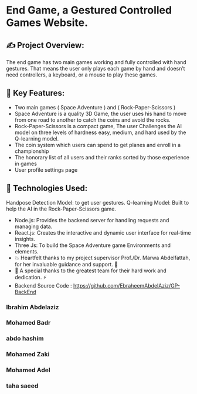 # End Game, a Gestured Controlled Games Website.
 ## ✍ Project Overview:

 The end game has two main games working and fully controlled with hand gestures. That means the user only plays each game by hand and doesn’t need controllers, a keyboard, or a mouse to play these games. 

## 🎨 Key Features:
- Two main games ( Space Adventure ) and ( Rock-Paper-Scissors ) 
- Space Adventure is a quality 3D Game, the user uses his hand to move from one road to another to catch the coins and avoid the rocks.
- Rock-Paper-Scissors is a compact game, The user Challenges the AI model on three levels of hardness easy, medium, and hard used by the Q-learning model. 
- The coin system which users can spend to get planes and enroll in a championship
- The honorary list of all users and their ranks sorted by those experience in games
- User profile settings page 

 ## 🎯 Technologies Used:
Handpose Detection Model: to get user gestures.
Q-learning Model: Built to help the AI in the Rock-Paper-Scissors game.
* Node.js: Provides the backend server for handling requests and managing data.
* React.js: Creates the interactive and dynamic user interface for real-time insights.
* Three Js: To build the Space Adventure game Environments and elements.
* 💥 Heartfelt thanks to my project supervisor Prof./Dr. Marwa Abdelfattah, for her invaluable guidance and support. 🤩
* 💪 A special thanks to the greatest team for their hard work and dedication. ⚡
* Backend Source Code : https://github.com/EbraheemAbdelAziz/GP-BackEnd

### Ibrahim Abdelaziz
### Mohamed Badr 
### abdo hashim 
### Mohamed Zaki 
### Mohamed Adel 
### taha saeed 
